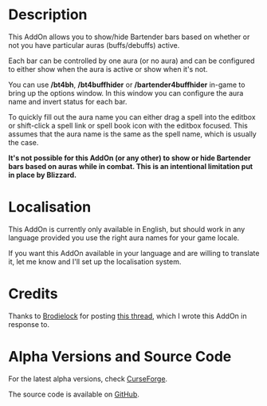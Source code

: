 # Description
This AddOn allows you to show/hide Bartender bars based on whether or not you have particular auras (buffs/debuffs) active.

Each bar can be controlled by one aura (or no aura) and can be configured to either show when the aura is active or show when it's not.

You can use **/bt4bh**, **/bt4buffhider** or **/bartender4buffhider** in-game to bring up the options window. In this window you can configure the aura name and invert status for each bar.

To quickly fill out the aura name you can either drag a spell into the editbox or shift-click a spell link or spell book icon with the editbox focused. This assumes that the aura name is the same as the spell name, which is usually the case.

**It's not possible for this AddOn (or any other) to show or hide Bartender bars based on auras while in combat. This is an intentional limitation put in place by Blizzard.**

# Localisation
This AddOn is currently only available in English, but should work in any language provided you use the right aura names for your game locale.

If you want this AddOn available in your language and are willing to translate it, let me know and I'll set up the localisation system.

# Credits
Thanks to [Brodielock](https://worldofwarcraft.com/en-us/character/us/zuljin/brodielock) for posting [this thread](http://web.archive.org/web/20150114075026/http://us.battle.net/wow/en/forum/topic/15270118987), which I wrote this AddOn in response to.

# Alpha Versions and Source Code
For the latest alpha versions, check [CurseForge](https://www.curseforge.com/wow/addons/bartender4-buff-hider).

The source code is available on [GitHub](https://github.com/Choonster-WoW-AddOns/Bartender4_BuffHider).
